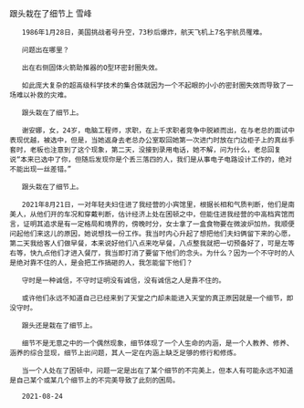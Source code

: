 跟头栽在了细节上
雪峰

       1986年1月28日，美国挑战者号升空，73秒后爆炸，航天飞机上7名宇航员罹难。

       问题出在哪里？

       出在右侧固体火箭助推器的O型环密封圈失效。

       如此庞大复杂的超高级科学技术的集合体就因为一个不起眼的小小的密封圈失效而导致了一场难以补救的灾难。

       跟头栽在了细节上。

       谢安娜，女，24岁，电脑工程师，求职，在上千求职者竞争中脱颖而出，在与老总的面试中表现优越，被选中，但是，当她返身去老总办公室取回她第一次进门时放在门边柜子上的真丝手套时，老板也注意到了这个现象，第二天，没接到录用电话，她不解，问为什么，老总回复说“本来已选中了你，但随后发现你是个丢三落四的人，我们是从事电子电路设计工作的，绝对不能出现一丝差错。”

       跟头栽在了细节上。

       2021年8月21日，一对年轻夫妇住进了我经营的小宾馆里，根据长相和气质判断，他们是南美人，从他们开的车况和穿戴判断，估计经济上处在困顿之中，但能住进我经营的中高档宾馆而言，证明其追求是有一定格局和境界的，傍晚时分，女士拿了一盒食物要在微波炉加热，我顺便问起他们来这儿的原因，她说想找一份工作。我当时内心升起了想把他们夫妇俩留下来的心愿，第二天我给客人们做早餐，本来说好他们八点来吃早餐，八点整我就把一切预备好了，可是左等右等，快九点他们才进入餐厅，我当即打消了要留下他们的念头。为什么？因为一个不守时的人是绝对靠不住的人，是会把工作搞砸的人，我怎能留下他们？

       守时是一种诚信，不守时证明没有诚信，没有诚信之人是靠不住的。

       或许他们永远不知道自己已经来到了天堂之门却未能进入天堂的真正原因就是一个细节，即没守时。

       跟头还是栽在了细节上。

       细节不是无意之中的一个偶然现象，细节体现了一个人生命的内涵，是一个人教养、修养、涵养的综合显现，细节上出问题，其人一定在内涵上缺乏足够的修行和修炼。

       当一个人处在了困顿中，问题一定是出在了某个细节的不完美上，但本人有可能永远不知道是自己某个或某几个细节上的不完美导致了此刻的困局。

       2021-08-24



